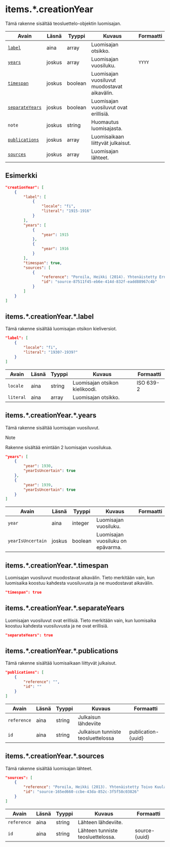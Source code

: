 # items.\*.creationYear

Tämä rakenne sisältää teosluettelo-objektin luomisajan.

| Avain | Läsnä | Tyyppi | Kuvaus | Formaatti |
| --- | --- | --- | --- | --- |
| [`label`](#itemscreationyearlabel) | aina | array | Luomisajan otsikko. |  |
| [`years`](#itemscreationyearyears) | joskus | array | Luomisajan vuosiluku. | `YYYY` |
| [`timespan`](#itemscreationyeartimespan) | joskus | boolean | Luomisajan vuosiluvut muodostavat aikavälin. | |
| [`separateYears`](#itemscreationyearseparateyears) | joskus | boolean | Luomisajan vuosiluvut ovat erillisiä. | |
| `note` | joskus | string | Huomautus luomisajasta. | |
| [`publications`](#itemscreationyearpublications) | joskus | array | Luomisaikaan liittyvät julkaisut. | |
| [`sources`](#itemscreationyearsources) | joskus | array | Luomisajan lähteet. | |

## Esimerkki

```JSON
"creationYear": [
    {
        "label": [
            {
                "locale": "fi",
                "literal": "1915-1916"
            }
        ],
        "years": [
            {
                "year": 1915
            },
            {
                "year": 1916
            }
        ],
        "timespan": true,
        "sources": [
            {
                "reference": "Poroila, Heikki (2014). Yhtenäistetty Ernest Pingoud. Teosten yhtenäistettyjen nimekkeiden ohjeluettelo. Helsinki, Suomen musiikkikirjastoyhdistys. Suomen musiikkikirjastoyhdistyksen julkaisusarja, 169. PDF. ISBN 978-952-5363-68-5. ",
                "id": "source-87511f45-eb6e-414d-832f-eadd88967c4b"
            }
        ]
    }
]
```

## items.\*.creationYear.\*.label

Tämä rakenne sisältää luomisajan otsikon kieliversiot.

```JSON
"label": [
    {
        "locale": "fi",
        "literal": "1930?-1939?"
    }
]
```

| Avain | Läsnä | Tyyppi | Kuvaus | Formaatti |
| --- | --- | --- | --- | --- |
| `locale` | aina | string | Luomisajan otsikon kielikoodi. | ISO 639-2 |
| `literal` | aina | array | Luomisajan otsikko. | |

## items.\*.creationYear.\*.years

Tämä rakenne sisältää luomisajan vuosiluvut.

> [!NOTE]
> Rakenne sisältää enintään 2 luomisajan vuosilukua.

```JSON
"years": [
    {
        "year": 1930,
        "yearIsUncertain": true
    },
    {
        "year": 1939,
        "yearIsUncertain": true
    }
]
```

| Avain | Läsnä | Tyyppi | Kuvaus | Formaatti |
| --- | --- | --- | --- | --- |
| `year` | aina | integer | Luomisajan vuosiluku. |  |
| `yearIsUncertain` | joskus | boolean | Luomisajan vuosiluku on epävarma. | |


## items.\*.creationYear.\*.timespan

Luomisajan vuosiluvut muodostavat aikavälin. Tieto merkitään vain, kun luomisaika koostuu kahdesta vuosiluvusta ja ne muodostavat aikavälin.

```JSON
"timespan": true
```

## items.\*.creationYear.\*.separateYears

Luomisajan vuosiluvut ovat erillisiä. Tieto merkitään vain, kun luomisaika koostuu kahdesta vuosiluvusta ja ne ovat erillisiä.

```JSON
"separateYears": true
```

## items.\*.creationYear.\*.publications

Tämä rakenne sisältää luomisaikaan liittyvät julkaisut.

```JSON
"publications": [
    {
        "reference": "",
        "id": ""
    }
]
```

| Avain | Läsnä | Tyyppi | Kuvaus | Formaatti |
| --- | --- | --- | --- | --- |
| `reference` | aina | string | Julkaisun lähdeviite | |
| `id` | aina | string | Julkaisun tunniste teosluettelossa | publication-{uuid} |

## items.\*.creationYear.\*.sources

Tämä rakenne sisältää luomisajan lähteet.

```JSON
"sources": [
    {
        "reference": "Poroila, Heikki (2013). Yhtenäistetty Toivo Kuula. Teosten yhtenäistettyjen nimekkeiden ohjeluettelo. Helsinki, Suomen musiikkikirjastoyhdistys. Suomen musiikkikirjastoyhdistyksen julkaisusarja, 154. Toinen laitos, verkkoversio 1.0. ISBN 978-952-5363-53-1.",
        "id": "source-165ed660-ccbe-43da-852c-3f5f58c03826"
    }
]
```

| Avain | Läsnä | Tyyppi | Kuvaus | Formaatti |
| --- | --- | --- | --- | --- |
| `reference` | aina | string | Lähteen lähdeviite. | |
| `id` | aina | string | Lähteen tunniste teosluettelossa. | source-{uuid} |